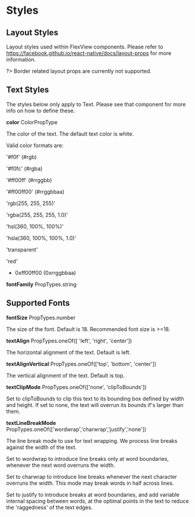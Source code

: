 # Styles

## Layout Styles

Layout styles used within FlexView components. Please refer to https://facebook.github.io/react-native/docs/layout-props for more information.

?> Border related layout props are currently not supported.

## Text Styles

The styles below only apply to Text. Please see that component for more info on how to define these.

**color**	ColorPropType

The color of the text. The default text color is white.

Valid color formats are:

'#f0f' (#rgb)

'#f0fc' (#rgba)

'#ff00ff' (#rrggbb)

'#ff00ff00' (#rrggbbaa)

'rgb(255, 255, 255)'

'rgba(255, 255, 255, 1.0)'

'hsl(360, 100%, 100%)'

'hsla(360, 100%, 100%, 1.0)'

'transparent'

'red'

* 0xff00ff00 (0xrrggbbaa)

**fontFamily**	PropTypes.string

## Supported Fonts

**fontSize**	PropTypes.number

The size of the font. Default is 18. Recommended font size is >=18.

**textAlign**	PropTypes.oneOf([ 'left', 'right', 'center'])

The horizontal alignment of the text. Default is left.

**textAlignVertical**	PropTypes.oneOf(['top', 'bottom', 'center'])

The vertical alignment of the text. Default is top.

**textClipMode**	PropTypes.oneOf(['none', 'clipToBounds'])

Set to clipToBounds to clip this text to its bounding box defined by width and height. If set to none, the text will overrun its bounds if's larger than them.

**textLineBreakMode**	PropTypes.oneOf(['wordwrap','charwrap','justify','none'])

The line break mode to use for text wrapping. We process line breaks against the width of the text.

Set to wordwrap to introduce line breaks only at word boundaries, whenever the next word overruns the width.

Set to charwrap to introduce line breaks whenever the next character overruns the width. This mode may break words in half across lines.

Set to justify to introduce breaks at word boundaries, and add variable internal spacing between words, at the optimal points in the text to reduce the 'raggedness' of the text edges.